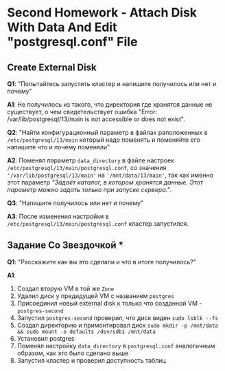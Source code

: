 # Second Homework - Attach Disk With Data And Edit "postgresql.conf" File

## Create External Disk
__Q1__: "Попытайтесь запустить кластер и напишите получилось или нет и почему"

__A1__: Не получилось из такого, что директория где хранятся данные не существует, о чем свидетельствует ошибка "Error: /var/lib/postgresql/13/main is not accessible or does not exist".

__Q2__: "Найти конфигурационный параметр в файлах раположенных в `/etc/postgresql/13/main` который надо поменять и поменяйте его напишите что и почему поменяли"

__A2__: Поменял параметр `data_directory` в файле настроек `/etc/postgresql/13/main/postgresql.conf`, cо значения `'/var/lib/postgresql/13/main'` на `'/mnt/data/13/main'`, так как именно этот параметр _"Задаёт каталог, в котором хранятся данные. Этот параметр можно задать только при запуске сервера."_.

__Q3__: "Напишите получилось или нет и почему"

__A3__: После изменения настройки в `/etc/postgresql/13/main/postgresql.conf` кластер запустился.

## Задание Со Звездочкой *
__Q1__: "Расскажите как вы это сделали и что в итоге получилось?"

__A1__: 
1. Создал вторую VM в той же `Zone` 
2. Удалил диск у предидущей VM с названием `postgres`
3. Присоединил новый external disk к только что созданной VM - `postgres-second`
4. Запустил `postgres-second` проверил, что диск виден `sudo lsblk --fs`
5. Создал директорию и примонтировал диск `sudo mkdir -p /mnt/data && sudo mount -o defaults /dev/sdb1 /mnt/data`
6. Установил postgres
7. Поменял настройку `data_directory` в `postgresql.conf` аналогичным образом, как это было сделано выше
8. Запустил кластер и проверил доступность таблиц
